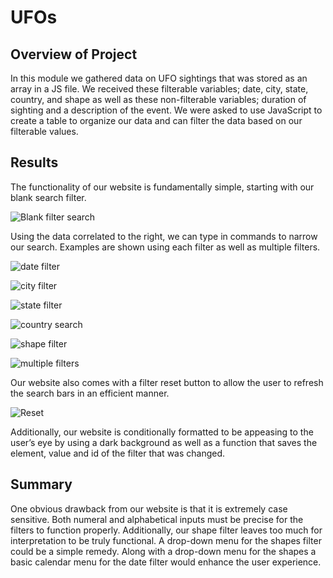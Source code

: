 # UFOs

## Overview of Project

In this module we gathered data on UFO sightings that was stored as an array in a JS file. We received these filterable variables; date, city, state, country, and shape as well as these non-filterable variables; duration of sighting and a description of the event. We were asked to use JavaScript to create a table to organize our data and can filter the data based on our filterable values. 


## Results

The functionality of our website is fundamentally simple, starting with our blank search filter.

![Blank filter search](https://user-images.githubusercontent.com/80132877/204152809-a1936a68-67e0-4641-847d-9a45aa5db803.png)

Using the data correlated to the right, we can type in commands to narrow our search. Examples are shown using each filter as well as multiple filters.

![date filter](https://user-images.githubusercontent.com/80132877/204152838-6e8019d9-7c04-473a-be92-9f2d62194ab1.png)

![city filter](https://user-images.githubusercontent.com/80132877/204152841-677bdb8e-2cbb-43e3-a0ed-2a3d7a785031.png)

![state filter](https://user-images.githubusercontent.com/80132877/204152844-66e90ff2-e8ee-428b-aabf-486b964b0759.png)

![country search](https://user-images.githubusercontent.com/80132877/204152848-a1d0a31a-877b-4bfb-97f1-150c566fa154.png)

![shape filter](https://user-images.githubusercontent.com/80132877/204152860-610c35e6-1943-4980-834a-c8454957a712.png)

![multiple filters](https://user-images.githubusercontent.com/80132877/204152864-fcf74a3f-ffb2-402d-8625-52d8a94c8249.png)

Our website also comes with a filter reset button to allow the user to refresh the search bars in an efficient manner. 

![Reset](https://user-images.githubusercontent.com/80132877/204152883-7cbf3d3d-beb8-494f-8614-fbf8e4e20605.png)

Additionally, our website is conditionally formatted to be appeasing to the user’s eye by using a dark background as well as a function that saves the element, value and id of the filter that was changed.


## Summary

One obvious drawback from our website is that it is extremely case sensitive. Both numeral and alphabetical inputs must be precise for the filters to function properly. Additionally, our shape filter leaves too much for interpretation to be truly functional. A drop-down menu for the shapes filter could be a simple remedy. Along with a drop-down menu for the shapes a basic calendar menu for the date filter would enhance the user experience.
